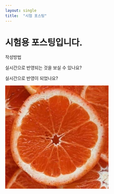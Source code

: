 ```yaml
---
layout: single
title:  "시험 포스팅"
---
```


# 시험용 포스팅입니다. 

작성방법

실시간으로 반영되는 것을 보실 수 있나요?



실시간으로 반영이 되었나요?



![test이미지](../images/2021-11-25-first/test이미지-16378287691262.jpg)
